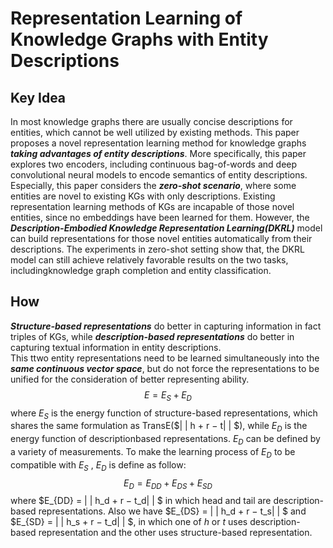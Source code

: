 # Representation Learning of Knowledge Graphs with Entity Descriptions  
## Key Idea
In most knowledge graphs there are usually concise descriptions for entities, which cannot be well utilized by existing methods. This paper proposes a novel representation learning method for knowledge graphs ***taking advantages of entity descriptions***. More specifically, this paper explores two encoders, including continuous bag-of-words and deep convolutional neural models to encode semantics of entity descriptions.  
  Especially, this paper considers the ***zero-shot scenario***, where some entities are novel to existing KGs with only descriptions. Existing representation learning methods of KGs are incapable of those novel entities, since no embeddings have been learned for them. However, the ***Description-Embodied Knowledge Representation Learning(DKRL)*** model can build representations for those novel entities automatically from their descriptions. The experiments in zero-shot setting show that, the DKRL model can still achieve relatively favorable results on the two tasks, includingknowledge graph completion and entity classification.  

## How
***Structure-based representations*** do better in capturing information in fact triples of KGs, while ***description-based representations*** do better in capturing textual information in entity descriptions.  
This ttwo entity representations need to be learned simultaneously into the ***same continuous vector space***, but do not
force the representations to be unified for the consideration of better representing ability.  
$$E = E_S + E_D$$where $E_S$ is the energy function of structure-based representations, which shares the same formulation as TransE($\| \| h + r − t\| \| $), while $E_D$ is the energy function of descriptionbased representations. $E_D$ can be defined by a variety of measurements. To make the learning process of $E_D$ to be compatible with $E_S$ , $E_D$ is define as follow: $$E_D = E_{DD} + E_{DS} + E_{SD}$$ where $E_{DD} = \| \| h_d + r − t_d\| \| $ in which head and tail are description-based representations. Also we have $E_{DS} = \| \| h_d + r − t_s\| \| $ and $E_{SD} = \| \| h_s + r − t_d\| \| $, in which one of $h$ or $t$ uses description-based representation and the other uses structure-based representation.  

